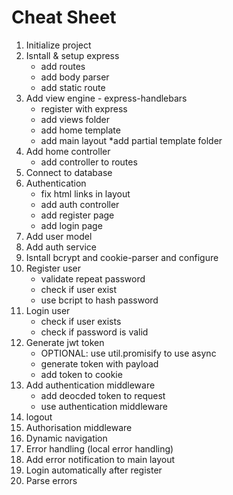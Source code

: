# Cheat Sheet

1. Initialize project
2. Isntall & setup express
    * add routes
    * add body parser
    * add static route
3. Add view engine - express-handlebars
    * register with express
    * add views folder
    * add home template
    * add main layout
    *add partial template folder
4. Add home controller
    * add controller to routes
5. Connect to database
6. Authentication
    * fix html links in layout
    * add auth controller
    * add register page
    * add login page
7. Add user model
8. Add auth service
9. Isntall bcrypt and cookie-parser and configure
10. Register user
    * validate repeat password
    * check if user exist
    * use bcript to hash password
11. Login user
    * check if user exists
    * check if password is valid
12. Generate jwt token
    * OPTIONAL: use util.promisify to use async
    * generate token with payload
    * add token to cookie
13. Add authentication middleware
    * add deocded token to request
    * use authentication middleware
14. logout
15. Authorisation middleware
16. Dynamic navigation
17. Error handling (local error handling)
18. Add error notification to main layout
19. Login automatically after register
20. Parse errors

